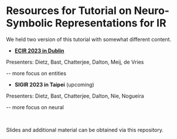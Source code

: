 # Resources for Tutorial on Neuro-Symbolic Representations for IR

We held two version of this tutorial with somewhat different content. 


* [**ECIR 2023 in Dublin**](ECIR23/)

Presenters: Dietz, Bast, Chatterjee, Dalton, Meij, de Vries

-- more focus on entities


* **SIGIR 2023 in Taipei** (upcoming)

Presenters: Dietz, Bast, Chatterjee, Dalton, Nie, Nogueira

-- more focus on neural 

<br/>

Slides and additional material can be obtained via this repository.
